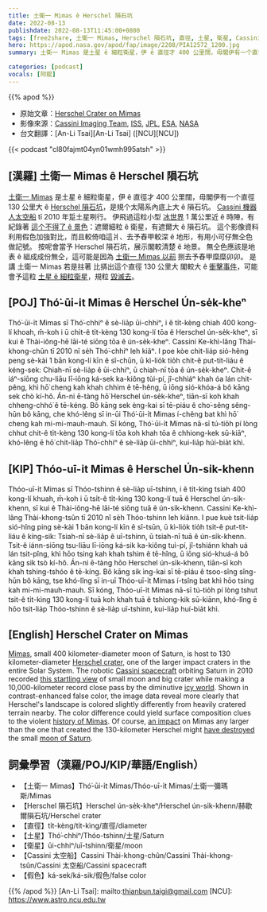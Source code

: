 ```yaml
---
title: 土衛一 Mimas ê Herschel 隕石坑
date: 2022-08-13
publishdate: 2022-08-13T11:45:00+0800
tags: [free2share, 土衛一 Mimas, Herschel 隕石坑, 直徑, 土星, 衛星, Cassini 太空船, 假色]
hero: https://apod.nasa.gov/apod/fap/image/2208/PIA12572_1200.jpg
summary: 土衛一 Mimas 是土星 ê 細粒衛星，伊 ê 直徑才 400 公里闊，毋閣伊有一个直徑 130 公里闊 ê Herschel 隕石坑，是規个太陽系內底上大 ê 隕石坑。

categories: [podcast]
vocals: [阿錕]
---
```


{{% apod %}}

- 原始文章：[Herschel Crater on Mimas](https://apod.nasa.gov/apod/ap220813.html)
- 影像來源：[Cassini Imaging Team](http://ciclops.org/), [ISS]( http://ciclops.org/iss/iss.php), [JPL](http://www.jpl.nasa.gov/), [ESA](http://www.esa.int/), [NASA](http://www.nasa.gov/)
- 台文翻譯：[An-Li Tsai][An-Li Tsai] ([NCU][NCU])

{{< podcast "cl80fajmt04yn01wmh995atsh" >}}

## [漢羅] 土衛一 Mimas ê Herschel 隕石坑
[土衛一 Mimas][Mimas] 是土星 ê 細粒衛星，伊 ê 直徑才 400 公里闊，毋閣伊有一个直徑 130 公里大 ê [Herschel 隕石坑][Herschel crater]，是規个太陽系內底上大 ê 隕石坑。
[Cassini 機器人太空船][Cassini spacecraft] tī 2010 年踅土星咧行。
伊飛過這粒小型 [冰世界][icy world] 1 萬公里近 ê 時陣，有紀錄著 [這个不得了 ê 景色][this startling view]：遮爾細粒 ê 衛星，有遮爾大 ê 隕石坑。
這个影像資料利用假色加強對比，而且較倚咱這爿、去予舂甲較深 ê 地形，有用小可仔無仝色做記號。
按呢會當予 Herschel 隕石坑，展示閣較清楚 ê 地景。
無仝色應該是地表 ê 組成成份無仝，這可能是因為 [土衛一 Mimas 以前][history of Mimas] 捌去予舂甲糜糜卯卯。
是講 土衛一 Mimas 若是拄著 比挵出這个直徑 130 公里大 閣較大 ê [衝擊事件][an impact]，可能會予這粒 [土星 ê 細粒衛星][moon of Saturn]，規粒 [毀滅去][have destroyed]。

## [POJ] Thó͘-ūi-i̍t Mimas ê Herschel Ún-se̍k-kheⁿ
Thó͘-ūi-i̍t Mimas sī Thó͘-chhiⁿ ê sè-lia̍p ūi-chhiⁿ, i ê ti̍t-kèng chiah 400 kong-lí khoah, m̄-koh i ū chi̍t-ê ti̍t-kèng 130 kong-lí tōa ê Herschel ún-se̍k-kheⁿ, sī kui ê Thài-iông-hē lāi-té siōng tōa ê ún-se̍k-kheⁿ.
Cassini Ke-khì-lâng Thài-khong-chûn tī 2010 nî se̍h Thó͘-chhiⁿ leh kiâⁿ.
I poe kòe chit-lia̍p sió-hêng peng sè-kài 1 bān kong-lí kīn ê sî-chūn, ū kì-lio̍k tio̍h chit-ê put-tit-liáu ê kéng-sek:
Chiah-nī sè-lia̍p ê ūi-chhiⁿ, ū chiah-nī tōa ê ún-se̍k-kheⁿ.
Chit-ê iáⁿ-siōng chu-liāu lī-iōng ká-sek ka-kiông tùi-pí, jî-chhiáⁿ khah óa lán chit-pêng, khì hō͘ cheng kah khah chhim ê tē-hêng, ū iōng sió-khóa-á bô kāng sek chò kí-hô.
Án-ni ē-tàng hō͘ Herschel ún-se̍k-kheⁿ, tiān-sī koh khah chheng-chhó͘ ê tē-kéng.
Bô kāng sek èng-kai sī tē-piáu ê cho͘-sêng sêng-hūn bô kāng, che khó-lêng sī in-ūi Thó͘-ūi-i̍t Mimas í-chêng bat khì hō͘ cheng kah mi-mi-mauh-mauh.
Sī kóng, Thó͘-ūi-i̍t Mimas nā-sī tú-tio̍h pí lòng chhut chit-ê ti̍t-kèng 130 kong-lí tōa koh khah tōa ê chhiong-kek sū-kiāⁿ, khó-lêng ē hō͘ chit-lia̍p Thó͘-chhiⁿ ê sè-lia̍p ūi-chhiⁿ, kui-lia̍p húi-bia̍t khì.

## [KIP] Thóo-uī-i̍t Mimas ê Herschel Ún-si̍k-khenn
Thóo-uī-i̍t Mimas sī Thóo-tshinn ê sè-lia̍p uī-tshinn, i ê ti̍t-kìng tsiah 400 kong-lí khuah, m̄-koh i ū tsi̍t-ê ti̍t-kìng 130 kong-lí tuā ê Herschel ún-si̍k-khenn, sī kui ê Thài-iông-hē lāi-té siōng tuā ê ún-si̍k-khenn.
Cassini Ke-khì-lâng Thài-khong-tsûn tī 2010 nî se̍h Thóo-tshinn leh kiânn.
I pue kuè tsit-lia̍p sió-hîng ping sè-kài 1 bān kong-lí kīn ê sî-tsūn, ū kì-lio̍k tio̍h tsit-ê put-tit-liáu ê kíng-sik:
Tsiah-nī sè-lia̍p ê uī-tshinn, ū tsiah-nī tuā ê ún-si̍k-khenn.
Tsit-ê iánn-siōng tsu-liāu lī-iōng ká-sik ka-kiông tuì-pí, jî-tshiánn khah uá lán tsit-pîng, khì hōo tsing kah khah tshim ê tē-hîng, ū iōng sió-khuá-á bô kāng sik tsò kí-hô.
Án-ni ē-tàng hōo Herschel ún-si̍k-khenn, tiān-sī koh khah tshing-tshóo ê tē-kíng.
Bô kāng sik ìng-kai sī tē-piáu ê tsoo-sîng sîng-hūn bô kāng, tse khó-lîng sī in-uī Thóo-uī-i̍t Mimas í-tsîng bat khì hōo tsing kah mi-mi-mauh-mauh.
Sī kóng, Thóo-uī-i̍t Mimas nā-sī tú-tio̍h pí lòng tshut tsit-ê ti̍t-kìng 130 kong-lí tuā koh khah tuā ê tshiong-kik sū-kiānn, khó-lîng ē hōo tsit-lia̍p Thóo-tshinn ê sè-lia̍p uī-tshinn, kui-lia̍p huí-bia̍t khì.

## [English] Herschel Crater on Mimas

[Mimas][Mimas], small 400 kilometer-diameter moon of Saturn, is host to 130 kilometer-diameter [Herschel crater][Herschel crater], one of the larger impact craters in the entire Solar System.
The robotic [Cassini spacecraft][Cassini spacecraft] orbiting Saturn in 2010 recorded [this startling view][this startling view] of small moon and big crater while making a 10,000-kilometer record close pass by the diminutive [icy world][icy world].
Shown in contrast-enhanced false color, the image data reveal more clearly that Herschel's landscape is colored slightly differently from heavily cratered terrain nearby.
The color difference could yield surface composition clues to the violent [history of Mimas][history of Mimas].
Of course, [an impact][an impact] on Mimas any larger than the one that created the 130-kilometer Herschel might [have destroyed][have destroyed] the small [moon of Saturn][moon of Saturn].

## 詞彙學習（漢羅/POJ/KIP/華語/English）
- 【土衛一 Mimas】Thó͘-ūi-i̍t Mimas/Thóo-uī-i̍t Mimas/土衛一彌瑪斯/Mimas
- 【Herschel 隕石坑】Herschel ún-se̍k-kheⁿ/Herschel ún-si̍k-khenn/赫歇爾隕石坑/Herschel crater
- 【直徑】ti̍t-kèng/ti̍t-kìng/直徑/diameter
- 【土星】Thó͘-chhiⁿ/Thóo-tshinn/土星/Saturn
- 【衛星】ūi-chhiⁿ/uī-tshinn/衛星/moon
- 【Cassini 太空船】Cassini Thài-khong-chûn/Cassini Thài-khong-tsûn/Cassini 太空船/Cassini spacecraft
- 【假色】ká-sek/ká-sik/假色/false color


{{% /apod %}}
[An-Li Tsai]: mailto:thianbun.taigi@gmail.com
[NCU]: https://www.astro.ncu.edu.tw

[copyright]: https://apod.nasa.gov/apod/fap/lib/about_apod.html#srapply

[Mimas]:https://solarsystem.nasa.gov/moons/saturn-moons/mimas/in-depth/
[Herschel crater]:http://en.wikipedia.org/wiki/Herschel_%28crater_on_Mimas%29
[Cassini spacecraft]:https://www.nasa.gov/mission_pages/cassini/main/index.html
[this startling view]:http://photojournal.jpl.nasa.gov/catalog/PIA12572
[icy world]:http://www.youtube.com/watch?v=CwWBZFIBkr0
[history of Mimas]:https://en.wikipedia.org/wiki/Mimas_(moon)
[an impact]:http://en.wikipedia.org/wiki/Impact_crater
[have destroyed]:https://en.wikipedia.org/wiki/Mimas_(moon)#In_popular_culture
[moon of Saturn]:https://en.wikipedia.org/wiki/Moons_of_Saturn
